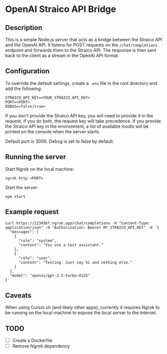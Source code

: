# OpenAI Straico API Bridge

## Description

This is a simple Node.js server that acts as a bridge between the Straico API and the OpenAI API. It listens for POST requests on the `/chat/completions` endpoint and forwards them to the Straico API. The response is then sent back to the client as a stream in the OpenAI API format.

## Configuration

To override the default settings, create a `.env` file in the root directory and add the following:

```
STRAICO_API_KEY=<YOUR_STRAICO_API_KEY>
PORT=<PORT>
DEBUG=<false|true>
```

If you don't provide the Straico API key, you will need to provide it in the request. If you do both, the request key will take precedence.
If you provide the Straico API key in the environment, a list of available modls will be printed on the console when the server starts.

Default port is 3000.
Debug is set to false by default.

## Running the server

Start Ngrok on the local machine:

```
ngrok http <PORT>
```

Start the server:

```
npm start
```

## Example request

```
curl https://1234567.ngrok.app/chat/completions -H "Content-Type: application/json" -H "Authorization: Bearer MY_STRAICO_API_KEY" -d '{
  "messages": [
    {
      "role": "system",
      "content": "You are a test assistant."
    },
    {
      "role": "user",
      "content": "Testing. Just say hi and nothing else."
    }
  ],
  "model": "openai/gpt-3.5-turbo-0125"
}'
```

## Caveats

When using Cursor.sh (and likely other apps), currently it requires Ngrok to be running on the local machine to expose the local server to the internet.

## TODO

- [ ] Create a Dockerfile
- [ ] Remove Ngrok dependency
